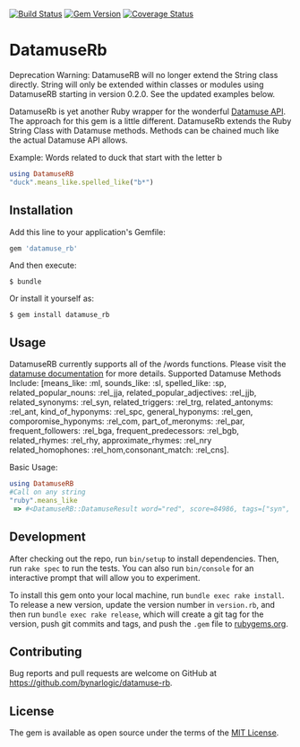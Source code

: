 [![Build Status](https://travis-ci.org/bynarlogic/datamuse-rb.svg?branch=master)](https://travis-ci.org/bynarlogic/datamuse-rb)
[![Gem Version](https://badge.fury.io/rb/datamuse_rb.svg)](https://badge.fury.io/rb/datamuse_rb)
[![Coverage Status](https://coveralls.io/repos/github/bynarlogic/datamuse-rb/badge.svg?branch=master)](https://coveralls.io/github/bynarlogic/datamuse-rb?branch=master)

# DatamuseRb

Deprecation Warning: DatamuseRB will no longer extend the String class directly. String will only be extended within classes or modules using DatamuseRB starting in version 0.2.0. See the updated examples below. 

DatamuseRb is yet another Ruby wrapper for the wonderful [Datamuse API](https://www.datamuse.com/api/). The approach for this gem is a little different. DatamuseRb extends the Ruby String Class with Datamuse methods. Methods can be chained much like the actual Datamuse API allows.

Example: Words related to duck that start with the letter b

```ruby
using DatamuseRB
"duck".means_like.spelled_like("b*")
```

## Installation

Add this line to your application's Gemfile:

```ruby
gem 'datamuse_rb'
```

And then execute:

    $ bundle

Or install it yourself as:

    $ gem install datamuse_rb

## Usage

DatamuseRB currently supports all of the /words functions. Please visit the [datamuse documentation](https://www.datamuse.com/api/) for more details. Supported Datamuse Methods Include: [means_like: :ml, sounds_like: :sl, spelled_like: :sp, related_popular_nouns: :rel_jja, related_popular_adjectives: :rel_jjb, related_synonyms: :rel_syn, related_triggers: :rel_trg, related_antonyms: :rel_ant, kind_of_hyponyms: :rel_spc, general_hyponyms: :rel_gen, comporomise_hyponyms: :rel_com, part_of_meronyms: :rel_par, frequent_followers: :rel_bga, frequent_predecessors: :rel_bgb, related_rhymes: :rel_rhy, approximate_rhymes: :rel_nry related_homophones: :rel_hom,consonant_match: :rel_cns].

Basic Usage:

```ruby
using DatamuseRB
#Call on any string
"ruby".means_like
 => #<DatamuseRB::DatamuseResult word="red", score=84986, tags=["syn", "n", "adj"]>
```

## Development

After checking out the repo, run `bin/setup` to install dependencies. Then, run `rake spec` to run the tests. You can also run `bin/console` for an interactive prompt that will allow you to experiment.

To install this gem onto your local machine, run `bundle exec rake install`. To release a new version, update the version number in `version.rb`, and then run `bundle exec rake release`, which will create a git tag for the version, push git commits and tags, and push the `.gem` file to [rubygems.org](https://rubygems.org).

## Contributing

Bug reports and pull requests are welcome on GitHub at https://github.com/bynarlogic/datamuse-rb.

## License

The gem is available as open source under the terms of the [MIT License](https://opensource.org/licenses/MIT).
